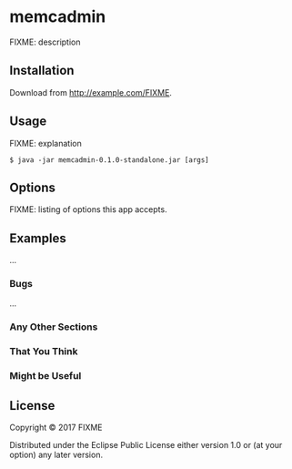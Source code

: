 # memcadmin

FIXME: description

## Installation

Download from http://example.com/FIXME.

## Usage

FIXME: explanation

    $ java -jar memcadmin-0.1.0-standalone.jar [args]

## Options

FIXME: listing of options this app accepts.

## Examples

...

### Bugs

...

### Any Other Sections
### That You Think
### Might be Useful

## License

Copyright © 2017 FIXME

Distributed under the Eclipse Public License either version 1.0 or (at
your option) any later version.
